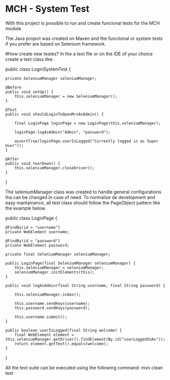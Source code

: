 # MCH - System Test

With this project is possible to run and create funcional tests for the MCH module.

The Java project was created on Maven and the functional or system tests if you prefer are based on Selenium framework.

#How create new testes?
 In the a text file or on the IDE of your choice create a text class like:

 public class LoginSystemTest {

	private SeleniumManager seleniumManager;

	@Before
	public void setUp() {
		this.seleniumManager = new SeleniumManager();
	}

	@Test
	public void shouldLoginToOpenMrsAsAdmin() {

		final LoginPage loginPage = new LoginPage(this.seleniumManager);

		loginPage.logAsAdmin("Admin", "password");

		assertTrue(loginPage.userIsLogged("Currently logged in as Super User"));
	}

	@After
	public void tearDown() {
		this.seleniumManager.closeDriver();
	}
}

The seleniumManager class was created to handle general configurations tha can be changed in case of need.
To normalize de development and easy mantainance, all test class should follow the PageObject pattern like the example below.

public class LoginPage {

	@FindBy(id = "username")
	private WebElement username;

	@FindBy(id = "password")
	private WebElement password;

	private final SeleniumManager seleniumManager;

	public LoginPage(final SeleniumManager seleniumManager) {
		this.seleniumManager = seleniumManager;
		seleniumManager.initElements(this);
	}

	public void logAsAdmin(final String username, final String password) {

		this.seleniumManager.index();

		this.username.sendKeys(username);
		this.password.sendKeys(password);

		this.username.submit();
	}

	public boolean userIsLogged(final String welcome) {
		final WebElement element = this.seleniumManager.getDriver().findElement(By.id("userLoggedInAs"));
		return element.getText().equals(welcome);
	}
}

All the text suite can be executed using the following command:
mvn clean test